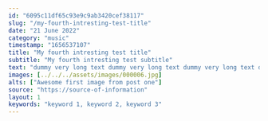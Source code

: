 ```yaml
---
id: "6095c11df65c93e9c9ab3420cef38117"
slug: "/my-fourth-intresting-test-title"
date: "21 June 2022"
category: "music"
timestamp: "1656537107"
title: "My fourth intresting test title"
subtitle: "My fourth intresting test subtitle"
text: "dummy very long text dummy very long text dummy very long text dummy very long text dummy very long text dummy very long text dummy very long text dummy very long text dummy very long text dummy very long text dummy very long text dummy very long text dummy very long text dummy very long text dummy very long text dummy very long text "
images: [../../../assets/images/000006.jpg]
alts: ["Awesome first image from post one"]
source: "https://source-of-information"
layout: 1
keywords: "keyword 1, keyword 2, keyword 3"
---
```

